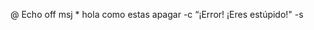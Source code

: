 @ Echo off
msj * hola como estas
apagar -c “¡Error! ¡Eres estúpido!" -s

<!---
MaginB00/MaginB00 is a ✨ special ✨ repository because its `README.md` (this file) appears on your GitHub profile.
You can click the Preview link to take a look at your changes.
--->
